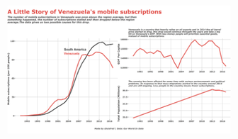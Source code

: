 ![alt text](https://github.com/Zetluis/R_Tidytuesday/blob/master/2020/W46_%20Phone_Usage/venezuela_story.png)
